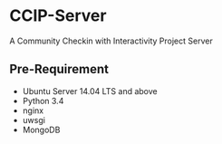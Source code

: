 # CCIP-Server

A Community Checkin with Interactivity Project Server

## Pre-Requirement

* Ubuntu Server 14.04 LTS and above
* Python 3.4
* nginx
* uwsgi
* MongoDB
